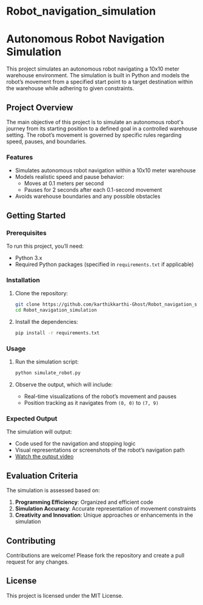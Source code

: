 # Robot_navigation_simulation

# Autonomous Robot Navigation Simulation

This project simulates an autonomous robot navigating a 10x10 meter warehouse environment. The simulation is built in Python and models the robot’s movement from a specified start point to a target destination within the warehouse while adhering to given constraints.

## Project Overview

The main objective of this project is to simulate an autonomous robot's journey from its starting position to a defined goal in a controlled warehouse setting. The robot’s movement is governed by specific rules regarding speed, pauses, and boundaries.

### Features

- Simulates autonomous robot navigation within a 10x10 meter warehouse
- Models realistic speed and pause behavior:
  - Moves at 0.1 meters per second
  - Pauses for 2 seconds after each 0.1-second movement
- Avoids warehouse boundaries and any possible obstacles

## Getting Started

### Prerequisites

To run this project, you’ll need:
- Python 3.x
- Required Python packages (specified in `requirements.txt` if applicable)

### Installation

1. Clone the repository:

    ```bash
    git clone https://github.com/karthikkarthi-Ghost/Robot_navigation_simulation.git
    cd Robot_navigation_simulation
    ```

2. Install the dependencies:

    ```bash
    pip install -r requirements.txt
    ```

### Usage

1. Run the simulation script:

    ```bash
    python simulate_robot.py
    ```

2. Observe the output, which will include:
   - Real-time visualizations of the robot’s movement and pauses
   - Position tracking as it navigates from `(0, 0)` to `(7, 9)`

### Expected Output

The simulation will output:
- Code used for the navigation and stopping logic
- Visual representations or screenshots of the robot’s navigation path
- [Watch the output video](https://drive.google.com/file/d/1BgTcUirc-ve47tH9gZNcGO45SwurtnYp/view?usp=drivesdk)

## Evaluation Criteria

The simulation is assessed based on:

1. **Programming Efficiency**: Organized and efficient code
2. **Simulation Accuracy**: Accurate representation of movement constraints
3. **Creativity and Innovation**: Unique approaches or enhancements in the simulation

## Contributing

Contributions are welcome! Please fork the repository and create a pull request for any changes.

## License

This project is licensed under the MIT License.
